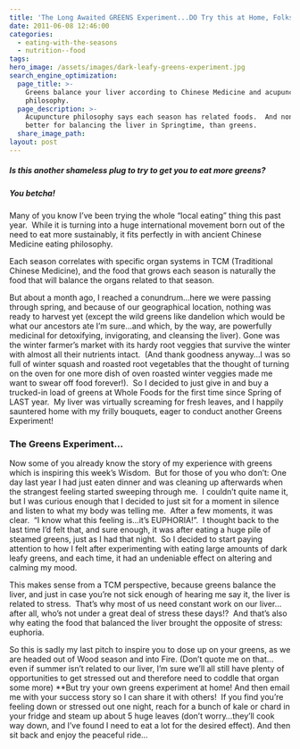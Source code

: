 ```yaml
---
title: 'The Long Awaited GREENS Experiment...DO Try this at Home, Folks!'
date: 2011-06-08 12:46:00
categories:
  - eating-with-the-seasons
  - nutrition--food
tags:
hero_image: /assets/images/dark-leafy-greens-experiment.jpg
search_engine_optimization:
  page_title: >-
    Greens balance your liver according to Chinese Medicine and acupuncture
    philosophy.
  page_description: >-
    Acupuncture philosophy says each season has related foods.  And none are
    better for balancing the liver in Springtime, than greens.
  share_image_path:
layout: post
---
```


##### Is this another shameless plug to try to get you to eat more greens?

##### You betcha!

Many of you know I’ve been trying the whole “local eating” thing this past year.&nbsp; While it is turning into a huge international movement born out of the need to eat more sustainably, it fits perfectly in with ancient Chinese Medicine eating philosophy.

Each season correlates with specific organ systems in TCM (Traditional Chinese Medicine), and the food that grows each season is naturally the food that will balance the organs related to that season.

But about a month ago, I reached a conundrum…here we were passing through spring, and because of our geographical location, nothing was ready to harvest yet (except the wild greens like dandelion which would be what our ancestors ate I’m sure…and which, by the way, are powerfully medicinal for detoxifying, invigorating, and cleansing the liver). Gone was the winter farmer’s market with its hardy root veggies that survive the winter with almost all their nutrients intact.&nbsp; (And thank goodness anyway…I was so full of winter squash and roasted root vegetables that the thought of turning on the oven for one more dish of oven roasted winter veggies made me want to swear off food forever!).&nbsp; So I decided to just give in and buy a trucked-in load of greens at Whole Foods for the first time since Spring of LAST year.&nbsp; My liver was virtually screaming for fresh leaves, and I happily sauntered home with my frilly bouquets, eager to conduct another Greens Experiment!

### The Greens Experiment…

Now some of you already know the story of my experience with greens which is inspiring this week’s Wisdom.&nbsp; But for those of you who don’t: One day last year I had just eaten dinner and was cleaning up afterwards when the strangest feeling started sweeping through me.&nbsp; I couldn’t quite name it, but I was curious enough that I decided to just sit for a moment in silence and listen to what my body was telling me.&nbsp; After a few moments, it was clear.&nbsp; “I know what this feeling is…it’s EUPHORIA!”.&nbsp; I thought back to the last time I’d felt that, and sure enough, it was after eating a huge pile of steamed greens, just as I had that night.&nbsp; So I decided to start paying attention to how I felt after experimenting with eating large amounts of dark leafy greens, and each time, it had an undeniable effect on altering and calming my mood.

This makes sense from a TCM perspective, because greens balance the liver, and just in case you’re not sick enough of hearing me say it, the liver is related to stress.&nbsp; That’s why most of us need constant work on our liver…after all, who’s not under a great deal of stress these days!?&nbsp; And that’s also why eating the food that balanced the liver brought the opposite of stress: euphoria.

So this is sadly my last pitch to inspire you to dose up on your greens, as we are headed out of Wood season and into Fire. (Don’t quote me on that…even if summer isn’t related to our liver, I’m sure we’ll all still have plenty of opportunities to get stressed out and therefore need to coddle that organ some more) \*\*But try your own greens experiment at home! And then email me with your success story so I can share it with others!&nbsp; If you find you’re feeling down or stressed out one night, reach for a bunch of kale or chard in your fridge and steam up about 5 huge leaves (don’t worry…they’ll cook way down, and I’ve found I need to eat a lot for the desired effect). And then sit back and enjoy the peaceful ride…